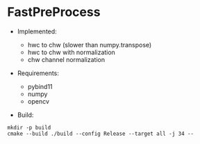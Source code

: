 # FastPreProcess

- Implemented: 
    - hwc to chw (slower than numpy.transpose)
    - hwc to chw with normalization
    - chw channel normalization


 - Requirements:
    - pybind11
    - numpy
    - opencv

- Build:
```
mkdir -p build
cmake --build ./build --config Release --target all -j 34 --
```